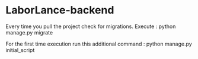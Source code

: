 # LaborLance-backend

Every time you pull the project check for migrations.
Execute : python manage.py migrate

For the first time execution run this additional command :
python manage.py initial_script

 
